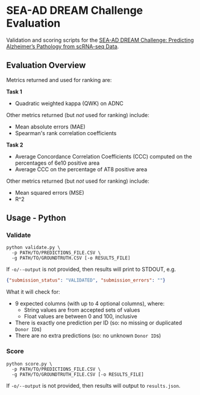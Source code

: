 # SEA-AD DREAM Challenge Evaluation

Validation and scoring scripts for the
[SEA-AD DREAM Challenge: Predicting Alzheimer’s Pathology from scRNA-seq Data].

## Evaluation Overview

Metrics returned and used for ranking are:

**Task 1**
* Quadratic weighted kappa (QWK) on ADNC

Other metrics returned (but _not_ used for ranking) include:
* Mean absolute errors (MAE)
* Spearman's rank correlation coefficients

**Task 2**
* Average Concordance Correlation Coefficients (CCC) computed on the percentages of 6e10 positive area
* Average CCC on the percentage of AT8 positive area

Other metrics returned (but _not_ used for ranking) include:
* Mean squared errors (MSE)
* R^2

## Usage - Python

### Validate

```text
python validate.py \
  -p PATH/TO/PREDICTIONS_FILE.CSV \
  -g PATH/TO/GROUNDTRUTH.CSV [-o RESULTS_FILE]
```
If `-o/--output` is not provided, then results will print
to STDOUT, e.g.

```json
{"submission_status": "VALIDATED", "submission_errors": ""}
```

What it will check for:

- 9 expected columns (with up to 4 optional columns), where:
  - String values are from accepted sets of values
  - Float values are between 0 and 100, inclusive
- There is exactly one prediction per ID (so: no missing
  or duplicated `Donor ID`s)
- There are no extra predictions (so: no unknown `Donor ID`s)

### Score

```text
python score.py \
  -p PATH/TO/PREDICTIONS_FILE.CSV \
  -g PATH/TO/GROUNDTRUTH_FILE.CSV [-o RESULTS_FILE]
```

If `-o/--output` is not provided, then results will output
to `results.json`.

[SEA-AD DREAM Challenge: Predicting Alzheimer’s Pathology from scRNA-seq Data]: https://www.synapse.org/Synapse:syn66496696/wiki/632412
